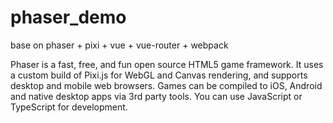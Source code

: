 # phaser_demo

base on phaser + pixi + vue + vue-router + webpack

Phaser is a fast, free, and fun open source HTML5 game framework. It uses a custom build of Pixi.js for WebGL and Canvas rendering, and supports desktop and mobile web browsers. Games can be compiled to iOS, Android and native desktop apps via 3rd party tools. You can use JavaScript or TypeScript for development.
